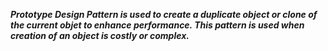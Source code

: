 ***Prototype Design Pattern is used to create a duplicate object or clone of the current objet to enhance performance. This pattern is used when creation of an object is costly or complex.***
